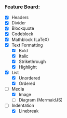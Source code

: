 ### Feature Board:

- [x] Headers
- [x] Divider
- [x] Blockquote
- [x] Codeblock
- [x] Mathblock (LaTeX)
- [x] Text Formatting
  - [x] Bold
  - [x] Italic
  - [x] Strikethrough
  - [x] Highlight
- [x] List
  - [x] Unordered
  - [x] Ordered
- [ ] Media
  - [x] Image
  - [ ] Diagram (MermaidJS)
- [ ] Indentation
  - [x] Linebreak

